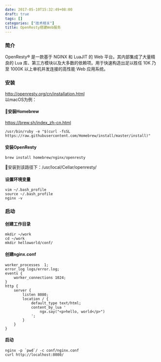 ```yaml
---
date: 2017-05-10T15:32:49+08:00
draft: true
tags: []
categories: ["技术相关"]
title: OpenResty搭建Web服务
---
```


### 简介
OpenResty® 是一款基于 NGINX 和 LuaJIT 的 Web 平台。其内部集成了大量精良的 Lua 库、第三方模块以及大多数的依赖项。用于快速构造出足以胜任 10K 乃至 1000K 以上单机并发连接的高性能 Web 应用系统。

### 安装
http://openresty.org/cn/installation.html  
以macOS为例：

#### 安装Homebrew
https://brew.sh/index_zh-cn.html  
```
/usr/bin/ruby -e "$(curl -fsSL https://raw.githubusercontent.com/Homebrew/install/master/install)"
```

#### 安装OpenResty
```
brew install homebrew/nginx/openresty
```
安装到该路径下：/usr/local/Cellar/openresty/

#### 设置环境变量
```
vim ~/.bash_profile
source ~/.bash_profile 
nginx -v
```

### 启动

#### 创建工作目录

```
mkdir ~/work
cd ~/work
mkdir helloworld/conf/
```

#### 创建nginx.conf

```
worker_processes  1;
error_log logs/error.log;
events {
    worker_connections 1024;
}
http {
    server {
        listen 8080;
        location / {
            default_type text/html;
            content_by_lua '
                ngx.say("<p>hello, world</p>")
            ';
        }
    }
}
```

#### 启动

```
nginx -p `pwd`/ -c conf/nginx.conf
curl http://localhost:8080/
```